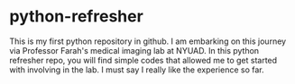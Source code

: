 # python-refresher

This is my first python repository in github. I am embarking on this journey via Professor Farah's medical imaging lab at NYUAD. In this python refresher repo, you will find simple codes that allowed me to get started with involving in the lab. I must say I really like the experience so far. 
